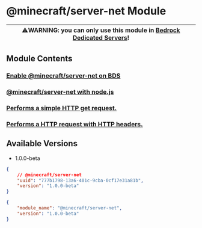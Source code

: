 # @minecraft/server-net Module

| ⚠️WARNING: you can only use this module in [Bedrock Dedicated Servers](https://www.minecraft.net/en-us/download/server/bedrock)! |
| --- |

## Module Contents

### [Enable @minecraft/server-net on BDS](./enable-server-net.md)

### [@minecraft/server-net with node.js](./server-net-with-node/)

<!-- August 2022 update -->

### [Performs a simple HTTP get request.](./http-get.md)

### [Performs a HTTP request with HTTP headers.](./http-request.md)

## Available Versions
- 1.0.0-beta
```json
{
    // @minecraft/server-net
    "uuid": "777b1798-13a6-401c-9cba-0cf17e31a81b",
    "version": "1.0.0-beta"
}
```
```json
{
    "module_name": "@minecraft/server-net",
    "version": "1.0.0-beta"
}
```
